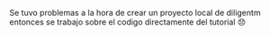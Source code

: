 Se tuvo problemas a la hora de crear un proyecto local de diligentm entonces se trabajo sobre el codigo directamente del tutorial 😞
